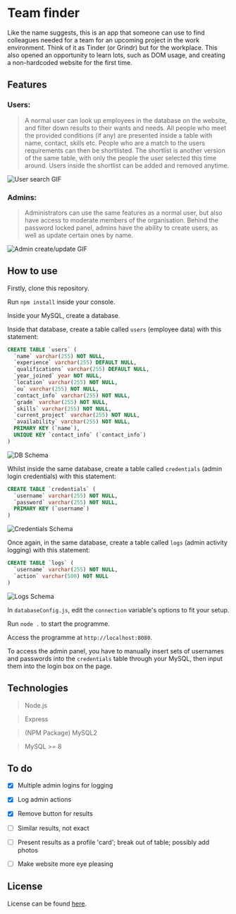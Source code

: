 # Team finder 

Like the name suggests, this is an app that someone can use to find colleagues needed for a team for an upcoming project in the work environment. Think of it as Tinder (or Grindr) but for the workplace. This also opened an opportunity to learn lots, such as DOM usage, and creating a non-hardcoded website for the first time.

## Features

### Users:

> A normal user can look up employees in the database on the website, and filter down results to their wants and needs. All people who meet the provided conditions (if any) are presented inside a table with name, contact, skills etc. People who are a match to the users requirements can then be shortlisted. The shortlist is another version of the same table, with only the people the user selected this time around. Users inside the shortlist can be added and removed anytime.

![User search GIF](https://github.com/qtdceu/team_finder/blob/main/img/ezgif.com-gif-maker.gif)

### Admins:

> Administrators can use the same features as a normal user, but also have access to moderate members of the organisation. Behind the password locked panel, admins have the ability to create users, as well as update certain ones by name. 

![Admin create/update GIF](https://github.com/qtdceu/team_finder/blob/main/img/ezgif.com-gif-maker%20(1).gif)

## How to use

Firstly, clone this repository.

Run `npm install` inside your console.

Inside your MySQL, create a database.

Inside that database, create a table called `users` (employee data) with this statement: 

```sql 
CREATE TABLE `users` (
  `name` varchar(255) NOT NULL,
  `experience` varchar(255) DEFAULT NULL,
  `qualifications` varchar(255) DEFAULT NULL,
  `year_joined` year NOT NULL,
  `location` varchar(255) NOT NULL,
  `ou` varchar(255) NOT NULL,
  `contact_info` varchar(255) NOT NULL,
  `grade` varchar(255) NOT NULL,
  `skills` varchar(255) NOT NULL,
  `current_project` varchar(255) NOT NULL,
  `availability` varchar(255) NOT NULL,
  PRIMARY KEY (`name`),
  UNIQUE KEY `contact_info` (`contact_info`)
)
```

![DB Schema](https://github.com/qtdceu/team_finder/blob/main/img/schema.png)

Whilst inside the same database, create a table called `credentials` (admin login credentials) with this statement: 

```sql
CREATE TABLE `credentials` (
  `username` varchar(255) NOT NULL,
  `password` varchar(255) NOT NULL,
  PRIMARY KEY (`username`)
)
```

![Credentials Schema](https://github.com/qtdceu/team_finder/blob/main/img/credentials_schema.png)

Once again, in the same database, create a table called `logs` (admin activity logging) with this statement:

```sql
CREATE TABLE `logs` (
  `username` varchar(255) NOT NULL,
  `action` varchar(500) NOT NULL
)
```

![Logs Schema](https://github.com/qtdceu/team_finder/blob/main/img/logs_schema.png)

In `databaseConfig.js`, edit the `connection` variable's options to fit your setup. 

Run `node .` to start the programme. 

Access the programme at `http://localhost:8080`.

To access the admin panel, you have to manually insert sets of usernames and passwords into the `credentials` table through your MySQL, then input them into the login box on the page. 

## Technologies

> Node.js

> Express

> (NPM Package) MySQL2 

> MySQL >= 8

## To do

- [x] Multiple admin logins for logging 

- [x] Log admin actions 

- [x] Remove button for results

- [ ] Similar results, not exact

- [ ] Present results as a profile 'card'; break out of table; possibly add photos

- [ ] Make website more eye pleasing

## License 

License can be found [here](https://github.com/qtdceu/team_finder/blob/main/LICENSE).
